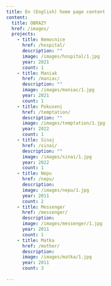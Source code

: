 ```yaml
---
title: En (English) home page content
content:
  title: OBRAZY
  href: /images/
  projects:
    - title: Nemocnice
      href: /hospital/
      description: ""
      image: /images/hospital/1.jpg
      year: 2021
      count: 1
    - title: Maniak
      href: /maniac/
      description: ""
      image: /images/maniac/1.jpg
      year: 2021
      count: 1
    - title: Pokuseni
      href: /temptation/
      description: ""
      image: /images/temptation/1.jpg
      year: 2022
      count: 1
    - title: Sinaj
      href: /sinai/
      description: ""
      image: /images/sinai/1.jpg
      year: 2022
      count: 1
    - title: Nepu
      href: /nepu/
      description: 
      image: /images/nepu/1.jpg
      year: 2011
      count: 2
    - title: Messenger
      href: /messenger/
      description: 
      image: /images/messenger/1.jpg
      year: 2011
      count: 1
    - title: Matka
      href: /mother/
      description: 
      image: /images/matka/1.jpg
      year: 2011
      count: 3
    
---
```

